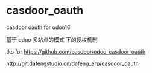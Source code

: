 # casdoor_oauth

casdoor oauth for odoo16

基于 odoo 多站点的模式 下的授权机制


tks for https://github.com/casdoor/odoo-casdoor-oauth


http://git.dafengstudio.cn/dafeng_erp/casdoor_oauth